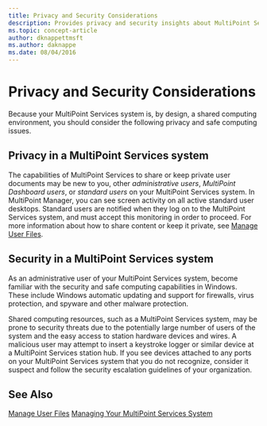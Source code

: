 ```yaml
---
title: Privacy and Security Considerations
description: Provides privacy and security insights about MultiPoint Services
ms.topic: concept-article
author: dknappettmsft
ms.author: daknappe
ms.date: 08/04/2016
---
```

# Privacy and Security Considerations
Because your MultiPoint Services system is, by design, a shared computing environment, you should consider the following privacy and safe computing issues.

## Privacy in a MultiPoint Services system
The capabilities of MultiPoint Services to share or keep private user documents may be new to you, other *administrative users*, *MultiPoint Dashboard users*, or *standard users* on your MultiPoint Services system. In MultiPoint Manager, you can see screen activity on all active standard user desktops. Standard users are notified when they log on to the MultiPoint Services system, and must accept this monitoring in order to proceed. For more information about how to share content or keep it private, see [Manage User Files](Manage-User-Files.md).

## Security in a MultiPoint Services system
As an administrative user of your MultiPoint Services system, become familiar with the security and safe computing capabilities in Windows. These include Windows automatic updating and support for firewalls, virus protection, and spyware and other malware protection.

Shared computing resources, such as a MultiPoint Services system, may be prone to security threats due to the potentially large number of users of the system and the easy access to station hardware devices and wires. A malicious user may attempt to insert a keystroke logger or similar device at a MultiPoint Services station hub. If you see devices attached to any ports on your MultiPoint Services system that you do not recognize, consider it suspect and follow the security escalation guidelines of your organization.

## See Also
[Manage User Files](Manage-User-Files.md)
[Managing Your MultiPoint Services System](Managing-Your-MultiPoint-Services-System.md)

